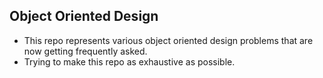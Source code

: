 ## Object Oriented Design
   * This repo represents various object oriented design problems that are now getting frequently asked.
   * Trying to make this repo as exhaustive as possible. 